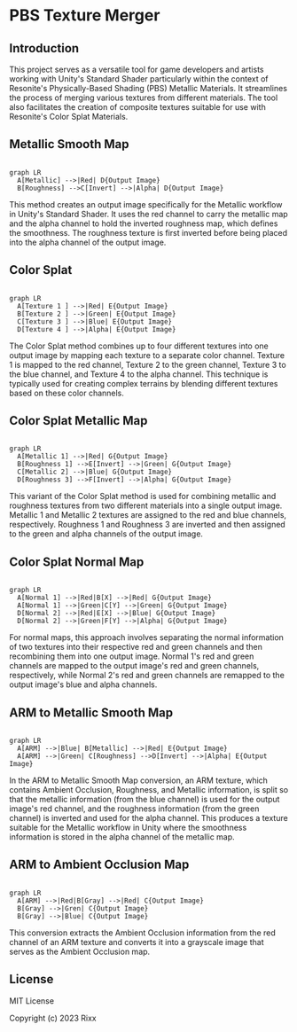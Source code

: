 # PBS Texture Merger
## Introduction
This project serves as a versatile tool for game developers and artists working with Unity's Standard Shader particularly within the context of Resonite's Physically-Based Shading (PBS) Metallic Materials. It streamlines the process of merging various textures from different materials. The tool also facilitates the creation of composite textures suitable for use with Resonite's Color Splat Materials.

## Metallic Smooth Map
```mermaid

graph LR
  A[Metallic] -->|Red| D{Output Image}
  B[Roughness] -->C[Invert] -->|Alpha| D{Output Image}
```

This method creates an output image specifically for the Metallic workflow in Unity's Standard Shader. It uses the red channel to carry the metallic map and the alpha channel to hold the inverted roughness map, which defines the smoothness. The roughness texture is first inverted before being placed into the alpha channel of the output image.

## Color Splat
```mermaid

graph LR
  A[Texture 1 ] -->|Red| E{Output Image}
  B[Texture 2 ] -->|Green| E{Output Image}
  C[Texture 3 ] -->|Blue| E{Output Image}
  D[Texture 4 ] -->|Alpha| E{Output Image}

```

The Color Splat method combines up to four different textures into one output image by mapping each texture to a separate color channel. Texture 1 is mapped to the red channel, Texture 2 to the green channel, Texture 3 to the blue channel, and Texture 4 to the alpha channel. This technique is typically used for creating complex terrains by blending different textures based on these color channels.

## Color Splat Metallic Map
```mermaid

graph LR
  A[Metallic 1] -->|Red| G{Output Image}
  B[Roughness 1] -->E[Invert] -->|Green| G{Output Image}
  C[Metallic 2] -->|Blue| G{Output Image}
  D[Roughness 3] -->F[Invert] -->|Alpha| G{Output Image}
```

This variant of the Color Splat method is used for combining metallic and roughness textures from two different materials into a single output image. Metallic 1 and Metallic 2 textures are assigned to the red and blue channels, respectively. Roughness 1 and Roughness 3 are inverted and then assigned to the green and alpha channels of the output image.

## Color Splat Normal Map
```mermaid

graph LR
  A[Normal 1] -->|Red|B[X] -->|Red| G{Output Image}
  A[Normal 1] -->|Green|C[Y] -->|Green| G{Output Image}
  D[Normal 2] -->|Red|E[X] -->|Blue| G{Output Image}
  D[Normal 2] -->|Green|F[Y] -->|Alpha| G{Output Image}
```

For normal maps, this approach involves separating the normal information of two textures into their respective red and green channels and then recombining them into one output image. Normal 1's red and green channels are mapped to the output image's red and green channels, respectively, while Normal 2's red and green channels are remapped to the output image's blue and alpha channels.

## ARM to Metallic Smooth Map
```mermaid

graph LR
  A[ARM] -->|Blue| B[Metallic] -->|Red| E{Output Image}
  A[ARM] -->|Green| C[Roughness] -->D[Invert] -->|Alpha| E{Output Image}
```

In the ARM to Metallic Smooth Map conversion, an ARM texture, which contains Ambient Occlusion, Roughness, and Metallic information, is split so that the metallic information (from the blue channel) is used for the output image's red channel, and the roughness information (from the green channel) is inverted and used for the alpha channel. This produces a texture suitable for the Metallic workflow in Unity where the smoothness information is stored in the alpha channel of the metallic map.

## ARM to Ambient Occlusion Map
```mermaid

graph LR
  A[ARM] -->|Red|B[Gray] -->|Red| C{Output Image}
  B[Gray] -->|Gren| C{Output Image}
  B[Gray] -->|Blue| C{Output Image}
```

This conversion extracts the Ambient Occlusion information from the red channel of an ARM texture and converts it into a grayscale image that serves as the Ambient Occlusion map.

## License
MIT License

Copyright (c) 2023 Rixx